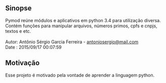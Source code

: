 ## Sinopse

Pymod reúne módulos e aplicativos em python 3.4 para utilização diversa.<br>
Contém funções para manipular arquivos, números primos, cpfs e cnpjs, textos e etc. <br>  
Autor: Antônio Sérgio Garcia Ferreira - antoniosergio@mail.com <br>
Date  : 2015/09/17 00:07:59 

## Motivação

Esse projeto é motivado pela vontade de aprender a linguagem python.


